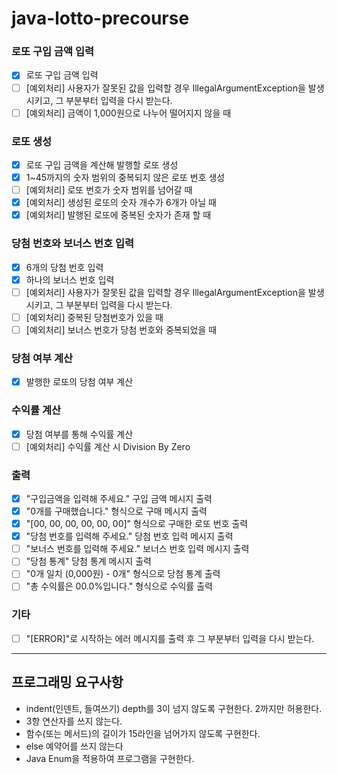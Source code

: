 # java-lotto-precourse

### 로또 구입 금액 입력

- [x] 로또 구입 금액 입력
- [ ] [예외처리] 사용자가 잘못된 값을 입력할 경우 IllegalArgumentException을 발생시키고, 그 부분부터 입력을 다시 받는다.
- [ ] [예외처리] 금액이 1,000원으로 나누어 떨어지지 않을 때

### 로또 생성

- [x] 로또 구입 금액을 계산해 발행할 로또 생성
- [x] 1~45까지의 숫자 범위의 중복되지 않은 로또 번호 생성
- [ ] [예외처리] 로또 번호가 숫자 범위를 넘어갈 때
- [x] [예외처리] 생성된 로또의 숫자 개수가 6개가 아닐 때
- [x] [예외처리] 발행된 로또에 중복된 숫자가 존재 할 때

### 당첨 번호와 보너스 번호 입력

- [x] 6개의 당첨 번호 입력
- [x] 하나의 보너스 번호 입력
- [ ] [예외처리] 사용자가 잘못된 값을 입력할 경우 IllegalArgumentException을 발생시키고, 그 부분부터 입력을 다시 받는다.
- [ ] [예외처리] 중복된 당첨번호가 있을 때
- [ ] [예외처리] 보너스 번호가 당첨 번호와 중복되었을 때

### 당첨 여부 계산

- [x] 발행한 로또의 당첨 여부 계산

### 수익률 계산

- [x] 당첨 여부를 통해 수익률 계산
- [ ] [예외처리] 수익률 계산 시 Division By Zero

### 출력

- [x] "구입금액을 입력해 주세요." 구입 금액 메시지 출력
- [x] "0개를 구매했습니다." 형식으로 구매 메시지 출력
- [x] "[00, 00, 00, 00, 00, 00]" 형식으로 구매한 로또 번호 출력
- [x] "당첨 번호를 입력해 주세요." 당첨 번호 입력 메시지 출력
- [ ] "보너스 번호를 입력해 주세요." 보너스 번호 입력 메시지 출력
- [ ] "당첨 통계" 당첨 통계 메시지 출력
- [ ] "0개 일치 (0,000원) - 0개" 형식으로 당첨 통계 출력
- [ ] "총 수익률은 00.0%입니다." 형식으로 수익률 출력

### 기타

- [ ] "[ERROR]"로 시작하는 에러 메시지를 출력 후 그 부분부터 입력을 다시 받는다.

---

## 프로그래밍 요구사항

* indent(인덴트, 들여쓰기) depth를 3이 넘지 않도록 구현한다. 2까지만 허용한다.
* 3항 연산자를 쓰지 않는다.
* 함수(또는 메서드)의 길이가 15라인을 넘어가지 않도록 구현한다.
* else 예약어를 쓰지 않는다
* Java Enum을 적용하여 프로그램을 구현한다.